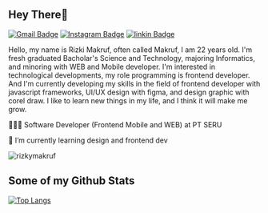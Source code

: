
## Hey There👋
[![Gmail Badge](https://img.shields.io/badge/-armppy8@gmail.com-c14438?style=flat&logo=Gmail&logoColor=white&link=mailto:armppy8@gmail.com)](mailto:armppy8@gmail.com)  [![Instagram Badge](https://img.shields.io/badge/-rizkyruff-purple?style=flat&logo=instagram&logoColor=white&link=https://instagram.com/rizkyruff/)](https://www.instagram.com/rizkyruff/) [![linkin Badge](https://img.shields.io/badge/-rizkyruff-blue?style=flat&logo=linkedin&logoColor=white&link=https://www.linkedin.com/in/rizkimakruf/)](https://www.linkedin.com/in/rizkimakruf/) 

<p align='left'>Hello, my name is Rizki Makruf, often called Makruf, I am 22 years old. I'm fresh graduated Bacholar's
Science and Technology, majoring Informatics, and minoring with WEB and Mobile developer. I'm interested
in technological developments, my role programming is frontend developer. And I'm currently developing my
skills in the field of frontend developer with javascript frameworks, UI/UX design with figma, and design
graphic with corel draw. I like to learn new things in my life, and I think it will make me grow.
  
<p>👨🏽‍💻 Software Developer (Frontend Mobile and WEB) at PT SERU </p>
<p>🌱 I’m currently learning design and frontend dev</p>

<p align=left> 
  <img src=https://komarev.com/ghpvc/?username=rizkymakruf alt=rizkymakruf /> 
</p>


## Some of my Github Stats
<!-- [![Github stats](https://github-readme-stats.vercel.app/api?username=rizkymakruf&show_icons=true&include_all_commits=true)](https://github.com/rizkymakruf/github-readme-stats) -->
 
[![Top Langs](https://github-readme-stats.vercel.app/api/top-langs/?username=rizkymakruf&layout=compact)](https://github.com/rizkymakruf/github-readme-stats)



